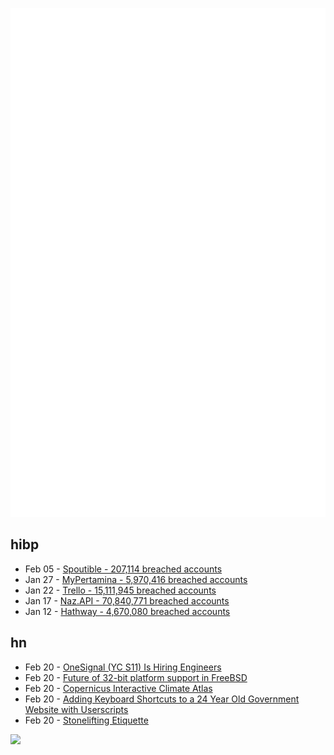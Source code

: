 ![Metrics](https://raw.githubusercontent.com/phixion/phixion/master/metrics.svg)

## hibp

<!--
for https://github.com/phixion/phixion/blob/main/.github/workflows/feeds.yml
-->
<!--START_SECTION:haveibeenpwnd-->
- Feb 05 - [Spoutible - 207,114 breached accounts](https://haveibeenpwned.com/PwnedWebsites#Spoutible)
- Jan 27 - [MyPertamina - 5,970,416 breached accounts](https://haveibeenpwned.com/PwnedWebsites#MyPertamina)
- Jan 22 - [Trello - 15,111,945 breached accounts](https://haveibeenpwned.com/PwnedWebsites#Trello)
- Jan 17 - [Naz.API - 70,840,771 breached accounts](https://haveibeenpwned.com/PwnedWebsites#NazApi)
- Jan 12 - [Hathway - 4,670,080 breached accounts](https://haveibeenpwned.com/PwnedWebsites#Hathway)
<!--END_SECTION:haveibeenpwnd-->

## hn

<!--
for https://github.com/phixion/phixion/blob/main/.github/workflows/feeds.yml
-->
<!--START_SECTION:hn-->
- Feb 20 - [OneSignal (YC S11) Is Hiring Engineers](https://onesignal.com/careers#section-job)
- Feb 20 - [Future of 32-bit platform support in FreeBSD](https://lists.freebsd.org/archives/freebsd-announce/2024-February/000117.html)
- Feb 20 - [Copernicus Interactive Climate Atlas](https://atlas.climate.copernicus.eu/atlas)
- Feb 20 - [Adding Keyboard Shortcuts to a 24 Year Old Government Website with Userscripts](https://wcedmisten.fyi/post/keyboard-shortcuts-userscripts/)
- Feb 20 - [Stonelifting Etiquette](https://liftingstones.org/articles/stonelifting-etiquette)
<!--END_SECTION:hn-->

<!--
for https://yhype.me
-->
![](https://hit.yhype.me/github/profile?user_id=13013670)
